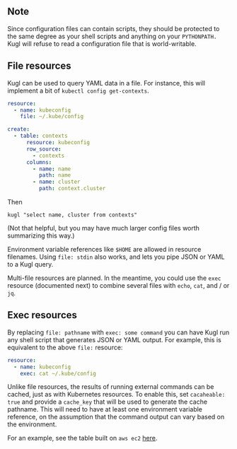 ## Note

Since configuration files can contain scripts, they should be protected to the same degree as your shell scripts
and anything on your `PYTHONPATH.`  Kugl will refuse to read a configuration file that is world-writable.

## File resources

Kugl can be used to query YAML data in a file.  For instance, this will implement a bit of `kubectl config get-contexts`.

```yaml
resource:
  - name: kubeconfig
    file: ~/.kube/config

create:
  - table: contexts
      resource: kubeconfig
      row_source:
        - contexts
      columns:
        - name: name
          path: name
        - name: cluster
          path: context.cluster
```

Then

```shell
kugl "select name, cluster from contexts"
```

(Not that helpful, but you may have much larger config files worth summarizing this way.)

Environment variable references like `$HOME` are allowed in resource filenames.
Using `file: stdin` also works, and lets you pipe JSON or YAML to a Kugl query.

Multi-file resources are planned.  In the meantime, you could use the `exec` resource (documented next)
to combine several files with `echo`, `cat`, and / or `jq`.

## Exec resources

By replacing `file: pathname` with `exec: some command` you can have Kugl run any shell script that generates
JSON or YAML output.  For example, this is equivalent to the above `file:` resource:

```yaml
resource:
  - name: kubeconfig
    exec: cat ~/.kube/config
```

Unlike file resources, the results of running external commands can be cached, just as with Kubernetes resources.
To enable this, set `cacaheable: true` and provide a `cache_key` that will be used to generate the cache pathname.
This will need to have at least one environment variable reference, on the assumption that the command output
can vary based on the environment.

For an example, see the table built on `aws ec2` [here](./multi.md).